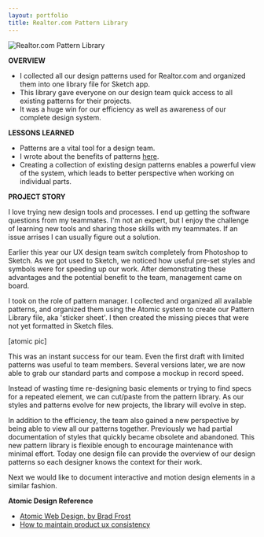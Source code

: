 ```yaml
---
layout: portfolio
title: Realtor.com Pattern Library
---
```


![Realtor.com Pattern Library](/assets/)

**OVERVIEW**

- I collected all our design patterns used for Realtor.com and organized them into one library file for Sketch app. 
- This library gave everyone on our design team quick access to all existing patterns for their projects.
- It was a huge win for our efficiency as well as awareness of our complete design system.

**LESSONS LEARNED**

- Patterns are a vital tool for a design team.
- I wrote about the benefits of patterns [here](/2016/01/12/patterns/).
- Creating a collection of existing design patterns enables a powerful view of the system, which leads to better perspective when working on individual parts.

**PROJECT STORY**

I love trying new design tools and processes. I end up getting the software questions from my teammates. I'm not an expert, but I enjoy the challenge of learning new tools and sharing those skills with my teammates. If an issue arrises I can usually figure out a solution. 

Earlier this year our UX design team switch completely from Photoshop to Sketch. As we got used to Sketch, we noticed how useful pre-set styles and symbols were for speeding up our work. After demonstrating these advantages and the potential benefit to the team, management came on board. 

I took on the role of pattern manager. I collected and organized all available patterns, and organized them using the Atomic system to create our Pattern Library file, aka 'sticker sheet'. I then created the missing pieces that were not yet formatted in Sketch files.

[atomic pic]

This was an instant success for our team. Even the first draft with limited patterns was useful to team members. Several versions later, we are now able to grab our standard parts and compose a mockup in record speed. 

Instead of wasting time re-designing basic elements or trying to find specs for a repeated element, we can cut/paste from the pattern library. As our styles and patterns evolve for new projects, the library will evolve in step. 

In addition to the efficiency, the team also gained a new perspective by being able to view all our patterns together. Previously we had partial documentation of styles that quickly became obsolete and abandoned. This new pattern library is flexible enough to encourage maintenance with minimal effort. Today one design file can provide the overview of our design patterns so each designer knows the context for their work. 

Next we would like to document interactive and motion design elements in a similar fashion.

**Atomic Design Reference** 

- [Atomic Web Design, by Brad Frost](http://bradfrost.com/blog/post/atomic-web-design)
- [How to maintain product ux consistency](https://blog.hannahcdesign.com/how-to-maintain-product-ux-consistency-71f58df0a91f?ref=hackingui#.eap5ppkkm)

